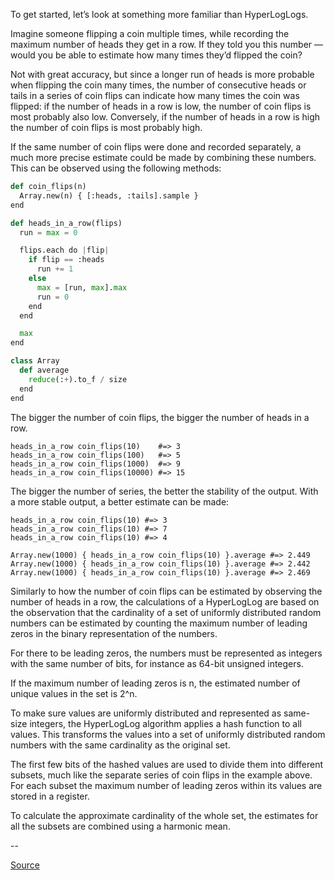 To get started, let’s look at something more familiar than HyperLogLogs.

Imagine someone flipping a coin multiple times, while recording the maximum number of heads they get in a row. If they told you this number — would you be able to estimate how many times they’d flipped the coin?

Not with great accuracy, but since a longer run of heads is more probable when flipping the coin many times, the number of consecutive heads or tails in a series of coin flips can indicate how many times the coin was flipped: if the number of heads in a row is low, the number of coin flips is most probably also low. Conversely, if the number of heads in a row is high the number of coin flips is most probably high.

If the same number of coin flips were done and recorded separately, a much more precise estimate could be made by combining these numbers. This can be observed using the following methods:

```python
def coin_flips(n)
  Array.new(n) { [:heads, :tails].sample }
end

def heads_in_a_row(flips)
  run = max = 0

  flips.each do |flip|
    if flip == :heads
      run += 1
    else
      max = [run, max].max
      run = 0
    end
  end

  max
end

class Array
  def average
    reduce(:+).to_f / size
  end
end
```

The bigger the number of coin flips, the bigger the number of heads in a row.

```
heads_in_a_row coin_flips(10)    #=> 3
heads_in_a_row coin_flips(100)   #=> 5
heads_in_a_row coin_flips(1000)  #=> 9
heads_in_a_row coin_flips(10000) #=> 15
```

The bigger the number of series, the better the stability of the output. With a more stable output, a better estimate can be made:

```
heads_in_a_row coin_flips(10) #=> 3
heads_in_a_row coin_flips(10) #=> 7
heads_in_a_row coin_flips(10) #=> 4

Array.new(1000) { heads_in_a_row coin_flips(10) }.average #=> 2.449
Array.new(1000) { heads_in_a_row coin_flips(10) }.average #=> 2.442
Array.new(1000) { heads_in_a_row coin_flips(10) }.average #=> 2.469
```

Similarly to how the number of coin flips can be estimated by observing the number of heads in a row, the calculations of a HyperLogLog are based on the observation that the cardinality of a set of uniformly distributed random numbers can be estimated by counting the maximum number of leading zeros in the binary representation of the numbers.

For there to be leading zeros, the numbers must be represented as integers with the same number of bits, for instance as 64-bit unsigned integers.

If the maximum number of leading zeros is n, the estimated number of unique values in the set is 2^n.

To make sure values are uniformly distributed and represented as same-size integers, the HyperLogLog algorithm applies a hash function to all values. This transforms the values into a set of uniformly distributed random numbers with the same cardinality as the original set.

The first few bits of the hashed values are used to divide them into different subsets, much like the separate series of coin flips in the example above. For each subset the maximum number of leading zeros within its values are stored in a register.

To calculate the approximate cardinality of the whole set, the estimates for all the subsets are combined using a harmonic mean.

--

[Source](https://robots.thoughtbot.com/hyperloglogs-in-redis)